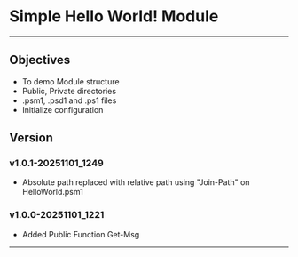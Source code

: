 # Simple Hello World! Module
---
## Objectives
* To demo Module structure
* Public, Private directories
* .psm1, .psd1 and .ps1 files
* Initialize configuration

## Version
### v1.0.1-20251101_1249 <p>
* Absolute path replaced with relative path using "Join-Path" on HelloWorld.psm1
### v1.0.0-20251101_1221 <p>
* Added Public Function Get-Msg 
---
